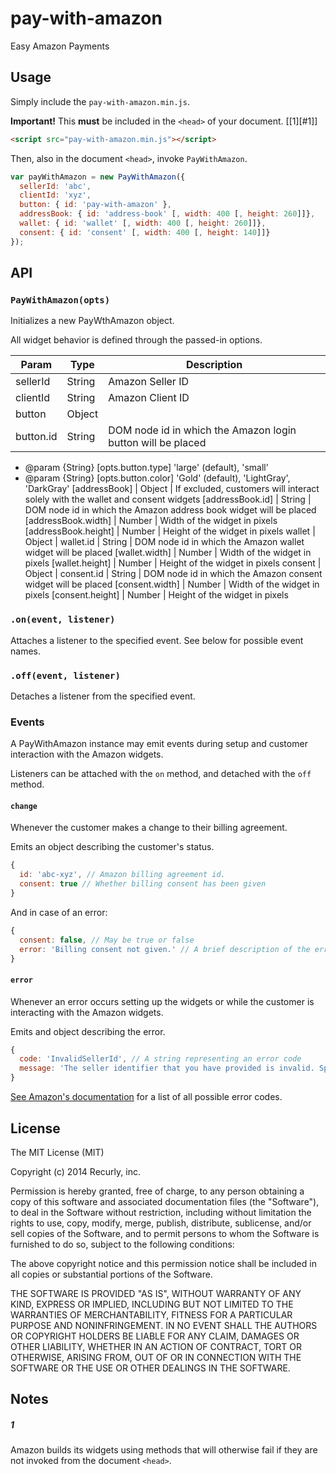 
# pay-with-amazon

  Easy Amazon Payments

## Usage

Simply include the `pay-with-amazon.min.js`.

**Important!** This **must** be included in the `<head>` of your document. [[1][#1]]

```html
<script src="pay-with-amazon.min.js"></script>
```

Then, also in the document `<head>`, invoke `PayWithAmazon`.

```js
var payWithAmazon = new PayWithAmazon({
  sellerId: 'abc',
  clientId: 'xyz',
  button: { id: 'pay-with-amazon' },
  addressBook: { id: 'address-book' [, width: 400 [, height: 260]]},
  wallet: { id: 'wallet' [, width: 400 [, height: 260]]},
  consent: { id: 'consent' [, width: 400 [, height: 140]]}
});
```

## API

### `PayWithAmazon(opts)`

Initializes a new PayWthAmazon object.

All widget behavior is defined through the passed-in options.

Param | Type | Description
----- | ---- | -----------
sellerId | String | Amazon Seller ID
clientId | String | Amazon Client ID
button | Object |
button.id | String | DOM node id in which the Amazon login button will be placed
 * @param {String} [opts.button.type] 'large' (default), 'small'
 * @param {String} [opts.button.color] 'Gold' (default), 'LightGray', 'DarkGray'
[addressBook] | Object | If excluded, customers will interact solely with the wallet and consent widgets
[addressBook.id] | String | DOM node id in which the Amazon address book widget will be placed
[addressBook.width] | Number | Width of the widget in pixels
[addressBook.height] | Number | Height of the widget in pixels
wallet | Object | 
wallet.id | String | DOM node id in which the Amazon wallet widget will be placed
[wallet.width] | Number | Width of the widget in pixels
[wallet.height] | Number | Height of the widget in pixels
consent | Object | 
consent.id | String | DOM node id in which the Amazon consent widget will be placed
[consent.width] | Number | Width of the widget in pixels
[consent.height] | Number | Height of the widget in pixels

### `.on(event, listener)`

Attaches a listener to the specified event. See below for possible
event names.

### `.off(event, listener)`

Detaches a listener from the specified event.

### Events

A PayWithAmazon instance may emit events during setup and customer
interaction with the Amazon widgets.

Listeners can be attached with the `on` method, and detached with
the `off` method.

#### `change`

Whenever the customer makes a change to their billing agreement.

Emits an object describing the customer's status.

```js
{
  id: 'abc-xyz', // Amazon billing agreement id.
  consent: true // Whether billing consent has been given
}
```

And in case of an error:

```js
{
  consent: false, // May be true or false
  error: 'Billing consent not given.' // A brief description of the error
}
```

#### `error`

Whenever an error occurs setting up the widgets or while the customer is interacting with the Amazon widgets.

Emits and object describing the error.

```js
{
  code: 'InvalidSellerId', // A string representing an error code
  message: 'The seller identifier that you have provided is invalid. Specify a valid SellerId.' // A brief description of the error
}
```

[See Amazon's documentation][error-codes] for a list of all possible error codes.

## License

  The MIT License (MIT)

  Copyright (c) 2014 Recurly, inc.

  Permission is hereby granted, free of charge, to any person obtaining a copy
  of this software and associated documentation files (the "Software"), to deal
  in the Software without restriction, including without limitation the rights
  to use, copy, modify, merge, publish, distribute, sublicense, and/or sell
  copies of the Software, and to permit persons to whom the Software is
  furnished to do so, subject to the following conditions:

  The above copyright notice and this permission notice shall be included in
  all copies or substantial portions of the Software.

  THE SOFTWARE IS PROVIDED "AS IS", WITHOUT WARRANTY OF ANY KIND, EXPRESS OR
  IMPLIED, INCLUDING BUT NOT LIMITED TO THE WARRANTIES OF MERCHANTABILITY,
  FITNESS FOR A PARTICULAR PURPOSE AND NONINFRINGEMENT. IN NO EVENT SHALL THE
  AUTHORS OR COPYRIGHT HOLDERS BE LIABLE FOR ANY CLAIM, DAMAGES OR OTHER
  LIABILITY, WHETHER IN AN ACTION OF CONTRACT, TORT OR OTHERWISE, ARISING FROM,
  OUT OF OR IN CONNECTION WITH THE SOFTWARE OR THE USE OR OTHER DEALINGS IN
  THE SOFTWARE.

## Notes

##### 1
Amazon builds its widgets using methods that will otherwise fail if they are not invoked
from the document `<head>`.

[error-codes]: http://docs.developer.amazonservices.com/en_US/pay_with_amazon_automatic_payments/APAGuide_ErrorHandling.html#APAGuide_ErrorHandling__table_A767CBA7D23A4C938855A0255528FB81
